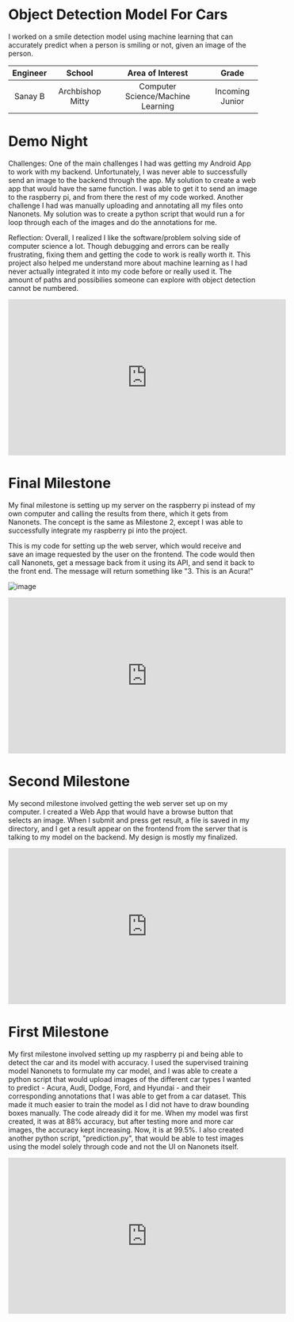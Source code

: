 ﻿# Object Detection Model For Cars
I worked on a smile detection model using machine learning that can accurately predict when a person is smiling or not, given an image of the person. 

| **Engineer** | **School** | **Area of Interest** | **Grade** |
|:--:|:--:|:--:|:--:|
| Sanay B | Archbishop Mitty | Computer Science/Machine Learning | Incoming Junior

# Demo Night

Challenges: One of the main challenges I had was getting my Android App to work with my backend. Unfortunately, I was never able to successfully send an image to the backend through the app. My solution to create a web app that would have the same function. I was able to get it to send an image to the raspberry pi, and from there the rest of my code worked. Another challenge I had was manually uploading and annotating all my files onto Nanonets. My solution was to create a python script that would run a for loop through each of the images and do the annotations for me. 


Reflection: Overall, I realized I like the software/problem solving side of computer science a lot. Though debugging and errors can be really frustrating, fixing them and getting the code to work is really worth it. This project also helped me understand more about machine learning as I had never actually integrated it into my code before or really used it. The amount of paths and possibilies someone can explore with object detection cannot be numbered.


<iframe width="560" height="315" src="https://www.youtube.com/embed/Pa-UssOfi8E" title="YouTube video player" frameborder="0" allow="accelerometer; autoplay; clipboard-write; encrypted-media; gyroscope; picture-in-picture" allowfullscreen></iframe>

# Final Milestone
My final milestone is setting up my server on the raspberry pi instead of my own computer and calling the results from there, which it gets from Nanonets. The concept is the same as Milestone 2, except I was able to successfully integrate my raspberry pi into the project.


This is my code for setting up the web server, which would receive and save an image requested by the user on the frontend. The code would then call Nanonets, get a message back from it using its API, and send it back to the front end. The message will return something like "3. This is an Acura!"

![image](https://user-images.githubusercontent.com/60077919/124304073-13a1c900-db18-11eb-9613-484a7197fe0f.png)

<center><iframe width="560" height="315" src="https://www.youtube.com/embed/hiAswzDwLWg" title="YouTube video player" frameborder="0" allow="accelerometer; autoplay; clipboard-write; encrypted-media; gyroscope; picture-in-picture" allowfullscreen></iframe></center>

# Second Milestone
My second milestone involved getting the web server set up on my computer. I created a Web App that would have a browse button that selects an image. When I submit and press get result, a file is saved in my directory, and I get a result appear on the frontend from the server that is talking to my model on the backend. My design is mostly my finalized.

<center><iframe width="560" height="315" src="https://www.youtube.com/embed/cn1QfGRkooc" title="YouTube video player" frameborder="0" allow="accelerometer; autoplay; clipboard-write; encrypted-media; gyroscope; picture-in-picture" allowfullscreen></iframe></center>

# First Milestone
  

My first milestone involved setting up my raspberry pi and being able to detect the car and its model with accuracy. I used the supervised training model Nanonets to formulate my car model, and I was able to create a python script that would upload images of the different car types I wanted to predict - Acura, Audi, Dodge, Ford, and Hyundai - and their corresponding annotations that I was able to get from a car dataset. This made it much easier to train the model as I did not have to draw bounding boxes manually. The code already did it for me. When my model was first created, it was at 88% accuracy, but after testing more and more car images, the accuracy kept increasing. Now, it is at 99.5%. I also created another python script, "prediction.py", that would be able to test images using the model solely through code and not the UI on Nanonets itself.


<center><iframe width="560" height="315" src="https://www.youtube.com/embed/QsjuReQxHeo" title="YouTube video player" frameborder="0" allow="accelerometer; autoplay; clipboard-write; encrypted-media; gyroscope; picture-in-picture" allowfullscreen></iframe></center>
